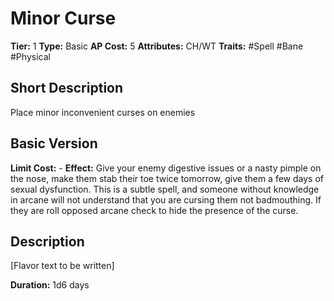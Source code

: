 # Minor Curse

**Tier:** 1
**Type:** Basic
**AP Cost:** 5
**Attributes:** CH/WT
**Traits:** #Spell #Bane #Physical

## Short Description
Place minor inconvenient curses on enemies

## Basic Version
**Limit Cost:** -
**Effect:** Give your enemy digestive issues or a nasty pimple on the nose, make them stab their toe twice tomorrow, give them a few days of sexual dysfunction. This is a subtle spell, and someone without knowledge in arcane will not understand that you are cursing them not badmouthing. If they are roll opposed arcane check to hide the presence of the curse.

## Description
[Flavor text to be written]

**Duration:** 1d6 days